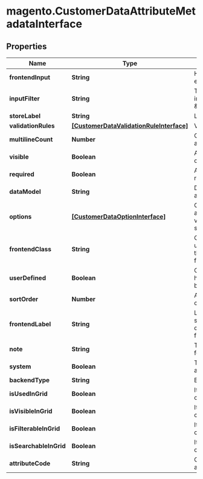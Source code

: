 # magento.CustomerDataAttributeMetadataInterface

## Properties
Name | Type | Description | Notes
------------ | ------------- | ------------- | -------------
**frontendInput** | **String** | HTML for input element. | 
**inputFilter** | **String** | Template used for input (e.g. \&quot;date\&quot;) | 
**storeLabel** | **String** | Label of the store. | 
**validationRules** | [**[CustomerDataValidationRuleInterface]**](CustomerDataValidationRuleInterface.md) | Validation rules. | 
**multilineCount** | **Number** | Of lines of the attribute value. | 
**visible** | **Boolean** | Attribute is visible on frontend. | 
**required** | **Boolean** | Attribute is required. | 
**dataModel** | **String** | Data model for attribute. | 
**options** | [**[CustomerDataOptionInterface]**](CustomerDataOptionInterface.md) | Options of the attribute (key &#x3D;&gt; value pairs for select) | 
**frontendClass** | **String** | Class which is used to display the attribute on frontend. | 
**userDefined** | **Boolean** | Current attribute has been defined by a user. | 
**sortOrder** | **Number** | Attributes sort order. | 
**frontendLabel** | **String** | Label which supposed to be displayed on frontend. | 
**note** | **String** | The note attribute for the element. | 
**system** | **Boolean** | This is a system attribute. | 
**backendType** | **String** | Backend type. | 
**isUsedInGrid** | **Boolean** | It is used in customer grid | [optional] 
**isVisibleInGrid** | **Boolean** | It is visible in customer grid | [optional] 
**isFilterableInGrid** | **Boolean** | It is filterable in customer grid | [optional] 
**isSearchableInGrid** | **Boolean** | It is searchable in customer grid | [optional] 
**attributeCode** | **String** | Code of the attribute. | 


